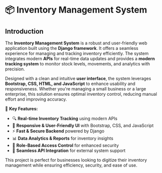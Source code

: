 
# 📦 Inventory Management System  

## Introduction  

The **Inventory Management System** is a robust and user-friendly web application built using the **Django framework**. It offers a seamless experience for managing and tracking inventory efficiently. The system integrates modern **APIs** for real-time data updates and provides a **modern tracking system** to monitor stock levels, movements, and analytics with precision.  

Designed with a clean and intuitive **user interface**, the system leverages **Bootstrap, CSS, HTML, and JavaScript** to enhance usability and responsiveness. Whether you're managing a small business or a large enterprise, this solution ensures optimal inventory control, reducing manual effort and improving accuracy.  

🔹 **Key Features:**  
- 🔍 **Real-time Inventory Tracking** using modern APIs  
- 🎨 **Responsive & User-Friendly UI** with Bootstrap, CSS, and JavaScript  
- ⚡ **Fast & Secure Backend** powered by Django  
- 📊 **Data Analytics & Reports** for inventory insights  
- 🔑 **Role-Based Access Control** for enhanced security  
- 🔄 **Seamless API Integration** for external system support  

This project is perfect for businesses looking to digitize their inventory management while ensuring efficiency, security, and ease of use.  
